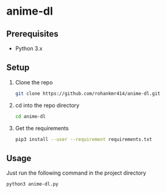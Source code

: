 # anime-dl

## Prerequisites
* Python 3.x

## Setup
1. Clone the repo
    ```sh
    git clone https://github.com/rohankmr414/anime-dl.git
    ```
2. cd into the repo directory
    ```sh
    cd anime-dl
    ```
3. Get the requirements
    ```sh
    pip3 install --user --requirement requirements.txt
    ```

## Usage
Just run the following command in the project directory

```sh
python3 anime-dl.py
```
